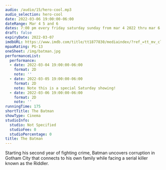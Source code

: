 ```yaml
---
audio: /audio/15/hero-cool.mp3
audio_selection: hero-cool
date: 2022-03-06 19:00:00-06:00
dateRange: Mar 4 5 and 6
dates: 7:00 pm every friday saturday sunday from mar 4 2022 thru mar 6 2022
draft: false
expiryDate: 2022-03-07
imdbURL: https://www.imdb.com/title/tt1877830/mediaindex/?ref_=tt_mv_close
mpaaRating: PG-13
oneSheet: /img/batman.jpg
performanceList:
  performance:
  - date: 2022-03-04 19:00:00-06:00
    format: 2D
    note: ''
  - date: 2022-03-05 19:00:00-06:00
    format: 2D
    note: Note this is a special Saturday showing!
  - date: 2022-03-06 19:00:00-06:00
    format: 2D
    note: ''
runningTime: 175
shortTitle: The Batman
showType: Cinema
studioInfo:
  studio: Not Specified
  studioFee: 0
  studioPercentage: 0
title: The Batman
---
```


Starting his second year of fighting crime, Batman uncovers corruption in Gotham City that connects to his own family while facing a serial killer known as the Riddler.